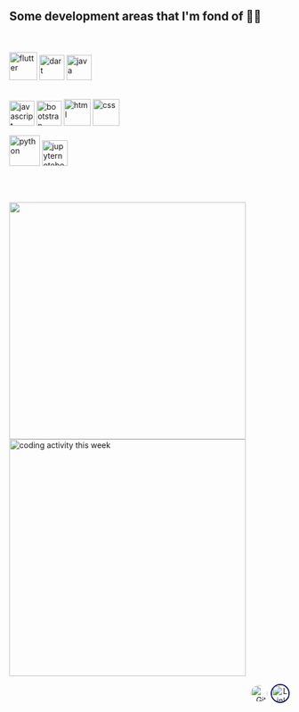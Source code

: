 ## Some development areas that I'm fond of 🤷‍♂️
  <br>
  <br>

  <div>
  <!-- <img src="https://upload.wikimedia.org/wikipedia/commons/9/92/Android_Studio_Trademark.svg" alt="android studio" height="40px"/>  -->
  <img src="https://raw.githubusercontent.com/rahul-jha98/github_readme_icons/main/language_and_tools/square/flutter/flutter.svg" alt="flutter" height="50px"/>
  <img src="https://upload.wikimedia.org/wikipedia/commons/f/fe/Dart_programming_language_logo.svg" alt="dart" height="45px"/>
  <img  src="https://raw.githubusercontent.com/rahul-jha98/github_readme_icons/main/language_and_tools/square/java/java.svg" alt="java" height="45px"/>
  </div>

  <br>

  <img src="https://raw.githubusercontent.com/rahul-jha98/github_readme_icons/main/language_and_tools/square/javascript/javascript.svg" alt="javascript" height="45px"/> <img src="https://raw.githubusercontent.com/rahul-jha98/github_readme_icons/main/language_and_tools/square/bootstrap/bootstrap.svg" alt="bootstrap" height="45px"/>  <img src="https://raw.githubusercontent.com/rahul-jha98/github_readme_icons/main/language_and_tools/square/html/html.svg" alt="html" height="48px"/> <img src="https://raw.githubusercontent.com/rahul-jha98/github_readme_icons/main/language_and_tools/square/css/css.svg" alt="css" height="48px"/>


  <img src="https://raw.githubusercontent.com/rahul-jha98/github_readme_icons/main/language_and_tools/square/python/python.svg" alt="python" height="55px"/> <img src="https://upload.wikimedia.org/wikipedia/commons/3/38/Jupyter_logo.svg" alt="jupyternotebook" height="46px"/>

<br>
<br>

<p>
  <img src="https://github-readme-stats.vercel.app/api?username=CengizhanParlak&count_private=true&show_icons=true?&theme=dark" width="425px"/>
  <img src="https://github-readme-stats.vercel.app/api/wakatime?username=@ khanj&theme=dark&layout=compact" alt="coding activity this week" width="425px">
</p>


<!-- <div class="col" style="margin-left: 1em; flex:1; display:flex; overflow: hidden;">
<img src="https://github-readme-stats.vercel.app/api/top-langs/?username=CengizhanParlak&layout=compact&theme=dark"/>
</div>  -->

<!-- 
<h2>Apps I've contributed</h2>
<div class="row">
<div class="column">
<div class="card">
<img alt="word factory logo"src="https://www.brighttech.dev/assets/images/word-factory-tp.png" height ="150px" style="padding-left: 4em">
  <div class="container">
    <h3><b>Word Factory</b></h3>
    <p>English word learning app. Aimed to provide a more convenient way to the activity of learning new words. Words are split accross 75+ categories. There are currently 3000+ words at total. (You can contact w/ me to suggest a new category you want to see :)</p>
    <a href='https://play.google.com/store/apps/details?id=com.brighttech.wordfactory&pcampaignid=pcampaignidMKT-Other-global-all-co-prtnr-py-PartBadge-Mar2515-1'><img alt='Google Play'den alın' src='https://play.google.com/intl/en_us/badges/static/images/badges/tr_badge_web_generic.png'/></a>
  </div>
</div>
</div>
</div>
-->


<div  align="end">
    <a href="https://github.com/CengizhanParlak" target="_blank"><img alt="GitHub" style="border: solid white 2.40px; border-radius: 25px; height: 30px" src="https://img.shields.io/badge/github-%2312100E.svg?style=for-the-badge&logo=Github&logoColor=white&v=2"/></a>
    <a href="https://www.linkedin.com/in/cengizhanparlak" target="_blank"><img alt="LinkedIn" style="border: solid #0e0e59 2.4px; border-radius: 25px; height: 30px;" src="https://img.shields.io/badge/cengizhanparlak-%230077B5.svg?style=for-the-badge&logo=linkedin&logoColor=white/"></a>
</div>

<!-- 

<style>
.row {
  /* display: flex; */
}

.column {
  flex: 50%;
  width: 40%;
  /* width: 200px; */
}

.card {
  box-shadow: 0 4px 8px 0 rgba(0,0,0,0.2);
  transition: 0.3s;
  border: 1px solid white;
  border-radius: 5px; /* 5px rounded corners */
}

/* Add rounded corners to the top left and the top right corner of the image */
img {
  border-radius: 5px 5px 0 0;
}

/* On mouse-over, add a deeper shadow */
.card:hover {
  box-shadow: 0 8px 16px 0 rgba(0,0,0,0.2);
}

/* Add some padding inside the card container */
.container {
  padding: 2px 16px;
}

</style>

-->
